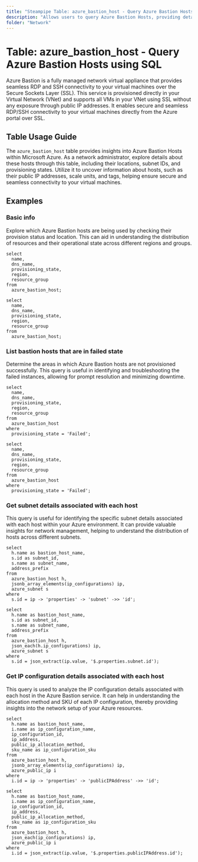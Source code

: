 ```yaml
---
title: "Steampipe Table: azure_bastion_host - Query Azure Bastion Hosts using SQL"
description: "Allows users to query Azure Bastion Hosts, providing detailed information about the secure, fully managed network virtual appliance that provides seamless RDP and SSH connectivity to your virtual machines over the Secure Sockets Layer (SSL)."
folder: "Network"
---
```


# Table: azure_bastion_host - Query Azure Bastion Hosts using SQL

Azure Bastion is a fully managed network virtual appliance that provides seamless RDP and SSH connectivity to your virtual machines over the Secure Sockets Layer (SSL). This service is provisioned directly in your Virtual Network (VNet) and supports all VMs in your VNet using SSL without any exposure through public IP addresses. It enables secure and seamless RDP/SSH connectivity to your virtual machines directly from the Azure portal over SSL.

## Table Usage Guide

The `azure_bastion_host` table provides insights into Azure Bastion Hosts within Microsoft Azure. As a network administrator, explore details about these hosts through this table, including their locations, subnet IDs, and provisioning states. Utilize it to uncover information about hosts, such as their public IP addresses, scale units, and tags, helping ensure secure and seamless connectivity to your virtual machines.

## Examples

### Basic info
Explore which Azure Bastion hosts are being used by checking their provision status and location. This can aid in understanding the distribution of resources and their operational state across different regions and groups.

```sql+postgres
select
  name,
  dns_name,
  provisioning_state,
  region,
  resource_group
from
  azure_bastion_host;
```

```sql+sqlite
select
  name,
  dns_name,
  provisioning_state,
  region,
  resource_group
from
  azure_bastion_host;
```

### List bastion hosts that are in failed state
Determine the areas in which Azure Bastion hosts are not provisioned successfully. This query is useful in identifying and troubleshooting the failed instances, allowing for prompt resolution and minimizing downtime.

```sql+postgres
select
  name,
  dns_name,
  provisioning_state,
  region,
  resource_group
from
  azure_bastion_host
where
  provisioning_state = 'Failed';
```

```sql+sqlite
select
  name,
  dns_name,
  provisioning_state,
  region,
  resource_group
from
  azure_bastion_host
where
  provisioning_state = 'Failed';
```

### Get subnet details associated with each host
This query is useful for identifying the specific subnet details associated with each host within your Azure environment. It can provide valuable insights for network management, helping to understand the distribution of hosts across different subnets.

```sql+postgres
select
  h.name as bastion_host_name,
  s.id as subnet_id,
  s.name as subnet_name,
  address_prefix
from
  azure_bastion_host h,
  jsonb_array_elements(ip_configurations) ip,
  azure_subnet s
where
  s.id = ip -> 'properties' -> 'subnet' ->> 'id';
```

```sql+sqlite
select
  h.name as bastion_host_name,
  s.id as subnet_id,
  s.name as subnet_name,
  address_prefix
from
  azure_bastion_host h,
  json_each(h.ip_configurations) ip,
  azure_subnet s
where
  s.id = json_extract(ip.value, '$.properties.subnet.id');
```

### Get IP configuration details associated with each host
This query is used to analyze the IP configuration details associated with each host in the Azure Bastion service. It can help in understanding the allocation method and SKU of each IP configuration, thereby providing insights into the network setup of your Azure resources.

```sql+postgres
select
  h.name as bastion_host_name,
  i.name as ip_configuration_name,
  ip_configuration_id,
  ip_address,
  public_ip_allocation_method,
  sku_name as ip_configuration_sku
from
  azure_bastion_host h,
  jsonb_array_elements(ip_configurations) ip,
  azure_public_ip i
where
  i.id = ip -> 'properties' -> 'publicIPAddress' ->> 'id';
```

```sql+sqlite
select
  h.name as bastion_host_name,
  i.name as ip_configuration_name,
  ip_configuration_id,
  ip_address,
  public_ip_allocation_method,
  sku_name as ip_configuration_sku
from
  azure_bastion_host h,
  json_each(ip_configurations) ip,
  azure_public_ip i
where
  i.id = json_extract(ip.value, '$.properties.publicIPAddress.id');
```